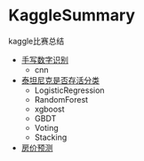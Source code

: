 # KaggleSummary
kaggle比赛总结

- [手写数字识别](https://github.com/ElsaQf/KaggleSummary/tree/master/DigitRecognization)
  + cnn
- [泰坦尼克是否存活分类](https://github.com/ElsaQf/KaggleSummary/tree/master/TitanicSurviveClassification)
  + LogisticRegression
  + RandomForest
  + xgboost
  + GBDT
  + Voting
  + Stacking
- [房价预测](https://github.com/ElsaQf/KaggleSummary/tree/master/HousePrices)
